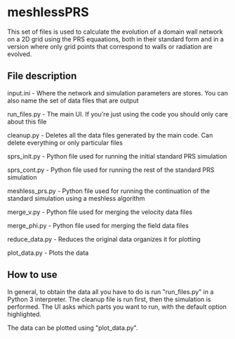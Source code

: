 # meshlessPRS

This set of files is used to calculate the evolution of a domain wall network on a 2D grid using the PRS equaations, both in their standard form and in a version where only grid points that correspond to walls or radiation are evolved.

## File description

input.ini - Where the network and simulation parameters are stores. You can also name the set of data files that are output

run_files.py - The main UI. If you're just using the code you should only care about this file

cleanup.py - Deletes all the data files generated by the main code. Can delete everything or only particular files

sprs_init.py - Python file used for running the initial standard PRS simulation

sprs_cont.py - Python file used for running the rest of the standard PRS simulation

meshless_prs.py - Python file used for running the continuation of the standard simulation using a meshless algorithm

merge_v.py - Python file used for merging the velocity data files

merge_phi.py - Python file used for merging the field data files

reduce_data.py - Reduces the original data organizes it for plotting

plot_data.py - Plots the data

## How to use

In general, to obtain the data all you have to do is run "run_files.py" in a Python 3 interpreter. The cleanup file is run first, then the simulation is performed. The UI asks which parts you want to run, with the default option highlighted.

The data can be plotted using "plot_data.py".
